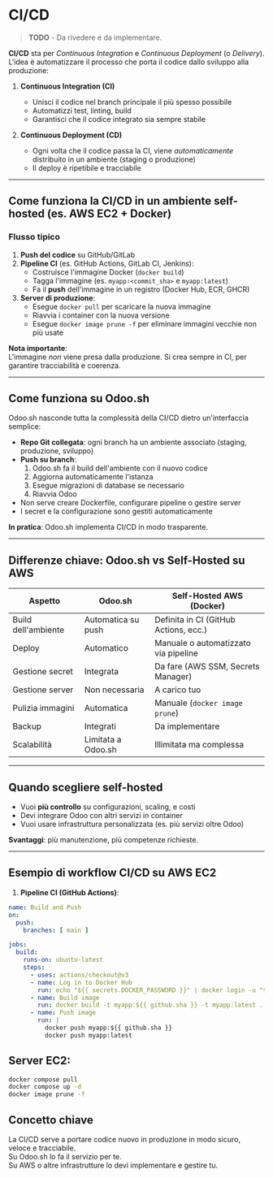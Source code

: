 # CI/CD

> **TODO** - Da rivedere e da implementare.


**CI/CD** sta per *Continuous Integration* e *Continuous Deployment* (o *Delivery*).  
L'idea è automatizzare il processo che porta il codice dallo sviluppo alla produzione:

1. **Continuous Integration (CI)**
    - Unisci il codice nel branch principale il più spesso possibile
    - Automatizzi test, linting, build
    - Garantisci che il codice integrato sia sempre stabile

2. **Continuous Deployment (CD)**
    - Ogni volta che il codice passa la CI, viene *automaticamente* distribuito in un ambiente (staging o produzione)
    - Il deploy è ripetibile e tracciabile

---

## Come funziona la CI/CD in un ambiente self-hosted (es. AWS EC2 + Docker)

### Flusso tipico

1. **Push del codice** su GitHub/GitLab
2. **Pipeline CI** (es. GitHub Actions, GitLab CI, Jenkins):
    - Costruisce l'immagine Docker (`docker build`)
    - Tagga l'immagine (es. `myapp:<commit_sha>` e `myapp:latest`)
    - Fa il **push** dell'immagine in un registro (Docker Hub, ECR, GHCR)
3. **Server di produzione**:
    - Esegue `docker pull` per scaricare la nuova immagine
    - Riavvia i container con la nuova versione
    - Esegue `docker image prune -f` per eliminare immagini vecchie non più usate

**Nota importante**:  
L'immagine *non* viene presa dalla produzione. Si crea sempre in CI, per garantire tracciabilità e coerenza.

---

## Come funziona su Odoo.sh

Odoo.sh nasconde tutta la complessità della CI/CD dietro un'interfaccia semplice:

- **Repo Git collegata**: ogni branch ha un ambiente associato (staging, produzione, sviluppo)
- **Push su branch**:
    1. Odoo.sh fa il build dell'ambiente con il nuovo codice
    2. Aggiorna automaticamente l'istanza
    3. Esegue migrazioni di database se necessario
    4. Riavvia Odoo
- Non serve creare Dockerfile, configurare pipeline o gestire server
- I secret e la configurazione sono gestiti automaticamente

**In pratica**: Odoo.sh implementa CI/CD in modo trasparente.

---

## Differenze chiave: Odoo.sh vs Self-Hosted su AWS

| Aspetto             | Odoo.sh            | Self-Hosted AWS (Docker)              |
|---------------------|--------------------|---------------------------------------|
| Build dell'ambiente | Automatica su push | Definita in CI (GitHub Actions, ecc.) |
| Deploy              | Automatico         | Manuale o automatizzato via pipeline  |
| Gestione secret     | Integrata          | Da fare (AWS SSM, Secrets Manager)    |
| Gestione server     | Non necessaria     | A carico tuo                          |
| Pulizia immagini    | Automatica         | Manuale (`docker image prune`)        |
| Backup              | Integrati          | Da implementare                       |
| Scalabilità         | Limitata a Odoo.sh | Illimitata ma complessa               |

---

## Quando scegliere self-hosted

- Vuoi **più controllo** su configurazioni, scaling, e costi
- Devi integrare Odoo con altri servizi in container
- Vuoi usare infrastruttura personalizzata (es. più servizi oltre Odoo)

**Svantaggi**: più manutenzione, più competenze richieste.

---

## Esempio di workflow CI/CD su AWS EC2

1. **Pipeline CI (GitHub Actions)**:

```yaml
name: Build and Push
on:
  push:
    branches: [ main ]

jobs:
  build:
    runs-on: ubuntu-latest
    steps:
      - uses: actions/checkout@v3
      - name: Log in to Docker Hub
        run: echo "${{ secrets.DOCKER_PASSWORD }}" | docker login -u "${{ secrets.DOCKER_USERNAME }}" --password-stdin
      - name: Build image
        run: docker build -t myapp:${{ github.sha }} -t myapp:latest .
      - name: Push image
        run: |
          docker push myapp:${{ github.sha }}
          docker push myapp:latest
```

## Server EC2:

```bash
docker compose pull
docker compose up -d
docker image prune -f
```

## Concetto chiave

La CI/CD serve a portare codice nuovo in produzione in modo sicuro, veloce e tracciabile.  
Su Odoo.sh lo fa il servizio per te.  
Su AWS o altre infrastrutture lo devi implementare e gestire tu.

